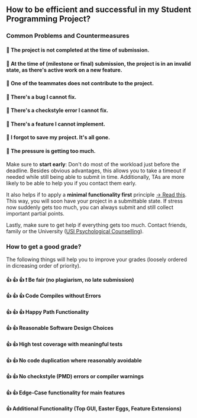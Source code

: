 <head>
    <script src="https://code.jquery.com/jquery-3.5.1.min.js"></script>
</head>


<script>
    collapse = function(btn, sec){
          $(btn).click(function(){
            $(sec).hide();
          });
          $(btn).click(function(){
            $(sec).show();
          });
    };
</script>
## How to be efficient and successful in my Student Programming Project?

### Common Problems and Countermeasures

#### :hankey: The project is not completed at the time of submission.

#### :hankey: At the time of (milestone or final) submission, the project is in an invalid state, as there's active work on a new feature.

#### :hankey: One of the teammates does not contribute to the project.

#### :hankey: There's a bug I cannot fix.

#### :hankey: There's a checkstyle error I cannot fix.
 
#### :hankey: There's a feature I cannot implement.

#### :hankey: I forgot to save my project. It's all gone.


#### :hankey: The pressure is getting too much.
Make sure to **start early**: Don't do most of the workload just before the deadline. Besides obvious advantages,
this allows you to take a timeout if needed while still being able to submit in time. 
Additionally, TAs are more likely to be able to help you if you contact them early.

It also helps if to apply a **minimal functionality first** principle [-> Read this](./minimal_first.md). 
This way, you will soon have your project in a submittable state. 
If stress now suddenly gets too much, you can always submit and still collect important partial points.

Lastly, make sure to get help if everything gets too much. 
Contact friends, family or the University
 ([USI Psychological Counselling](https://www.desk.usi.ch/en/psychological-counselling-service)).




### How to get a good grade?
The following things will help you to improve your grades (loosely ordered in dicreasing order of priority).

#### :+1: :+1: :+1: :exclamation: Be fair (no plagiarism, no late submission) 

#### :+1: :+1: :+1: Code Compiles without Errors

#### :+1: :+1: :+1: Happy Path Functionality

#### :+1: :+1: Reasonable Software Design Choices

#### :+1: :+1: High test coverage with meaningful tests

#### :+1: :+1: No code duplication where reasonably avoidable

#### :+1: :+1: No checkstyle (PMD) errors or compiler warnings

#### :+1: :+1: Edge-Case functionality for main features

#### :+1: Additional Functionality (Top GUI, Easter Eggs, Feature Extensions)





